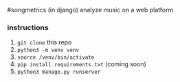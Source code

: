 #songmetrics (in django)
analyze music on a web platform

### instructions
1. `git clone` this repo
2. `python3 -m venv venv`
3. `source /venv/bin/activate`
4. `pip install requirements.txt` (coming soon)
5. `python3 manage.py runserver`